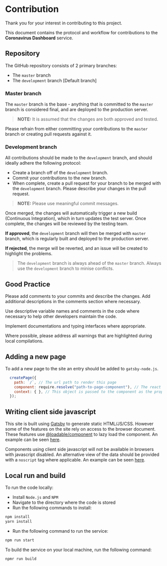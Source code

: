# Contribution

Thank you for your interest in contributing to this project.

This document contains the protocol and workflow for contributions to the **Coronavirus Dashboard** service.

## Repository
The GitHub repository consists of 2 primary branches:
- The `master` branch
- The `development` branch [Default branch]

### Master branch
The `master` branch is the base - anything that is committed to the `master` branch is considered final, and are deployed 
to the production server. 

> **NOTE:** It is assumed that the changes are both approved and tested. 

Please refrain from either committing your contributions to the `master` branch or creating pull requests against it. 

### Development branch
All contributions should be made to the `development` branch, and should ideally adhere the following protocol:

- Create a branch off of the `development` branch. 
- Commit your contributions to the new branch.
- When complete, create a pull request for your branch to be merged with the `development` branch. Please describe your
  changes in the pull request.

> **NOTE:** Please use meaningful commit messages.

Once merged, the changes will automatically trigger a new build (Continuous Integration), which in turn updates the 
test server. Once complete, the changes will be reviewed by the testing team. 

**If approved**, the `development` branch will then be merged with `master` branch, which is regularly built and deployed 
to the production server. 

**If rejected**, the merge will be reverted, and an issue will be created to highlight the problems.

> The `development` branch is always ahead of the `master` branch. Always use the `development` branch to minise conflicts. 

## Good Practice
Please add comments to your commits and describe the changes. Add additional descriptions in the comments section 
where necessary.

Use descriptive variable names and comments in the code where necessary to help other developers maintain the code.

Implement documentations and typing interfaces where appropriate.

Where possible, please address all warnings that are highlighted during local compilations.

## Adding a new page
To add a new page to the site an entry should be added to `gatsby-node.js`.
```javascript
  createPage({
    path: `/`, // The url path to render this page
    component: require.resolve("path-to-page-component"), // The react component to render the page
    context: { }, // This object is passed to the component as the prop "pageContext"
  });
```

## Writing client side javascript
This site is built using [Gatsby](https://www.gatsbyjs.org/) to generate static HTML/JS/CSS.
However some of the features on the site rely on access to the browser document.
These features use [@loadable/component](https://www.npmjs.com/package/@loadable/component) to lazy load the component.
An example can be seen [here](https://github.com/PublicHealthEngland/coronavirus-dashboard/blob/development/src/components/RegionTable/index.js).


Components using client side javascript will not be available in browsers with javascript disabled.
An alternative view of the data should be provided with a `noscript` tag where applicable.
An example can be seen [here](https://github.com/PublicHealthEngland/coronavirus-dashboard/tree/development/src/components/NoScriptMapTables).

## Local run and build

To run the code locally:

- Install `Node.js` and `NPM`
- Navigate to the directory where the code is stored
- Run the following commands to install:

```bash
npm install
yarn install
```
- Run the following command to run the service:
```bash
npm run start
```

To build the service on your local machine, run the following command:
```bash
npmr run build
```
